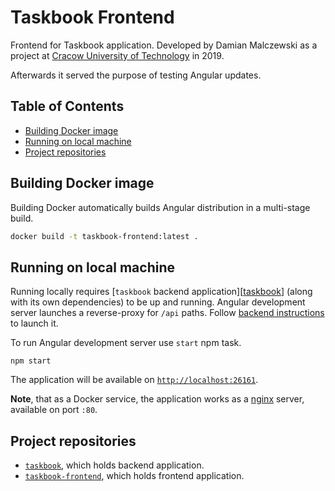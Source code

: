 # Taskbook Frontend

Frontend for Taskbook application. Developed by Damian Malczewski as a project at
[Cracow University of Technology][pk.edu.pl] in 2019.

Afterwards it served the purpose of testing Angular updates.

## Table of Contents

- [Building Docker image](#building-docker-image)
- [Running on local machine](#running-on-local-machine)
- [Project repositories](#project-repositories)

## Building Docker image

Building Docker automatically builds Angular distribution in a multi-stage build.

```bash
docker build -t taskbook-frontend:latest .
```

## Running on local machine

Running locally requires [`taskbook` backend application][[taskbook]] (along with its own
dependencies) to be up and running. Angular development server launches a reverse-proxy for `/api`
paths. Follow [backend instructions][taskbook-running] to launch it.

To run Angular development server use `start` npm task.

```shell
npm start
```

The application will be available on [`http://localhost:26161`](http://localhost:26161).

**Note**, that as a Docker service, the application works as a [nginx][nginx] server, available on
port `:80`.

## Project repositories

- [`taskbook`][taskbook], which holds backend application.
- [`taskbook-frontend`][taskbook-frontend], which holds frontend application.

[pk.edu.pl]: https://pk.edu.pl
[taskbook]: https://github.com/malczuuu/taskbook
[taskbook-running]: https://github.com/malczuuu/taskbook#running-on-local-machine
[taskbook-frontend]: https://github.com/malczuuu/taskbook-frontend
[nginx]: https://hub.docker.com/_/nginx
